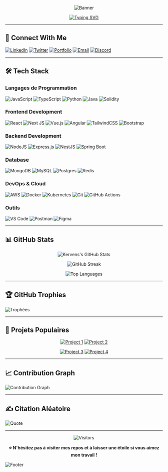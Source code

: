 <div align="center">
  
![Banner](https://capsule-render.vercel.app/api?type=waving&color=gradient&height=200&section=header&text=Kervens%20King&fontSize=60&fontAlignY=35&animation=fadeIn)

[![Typing SVG](https://readme-typing-svg.demolab.com?font=Fira+Code&weight=600&size=26&duration=4000&pause=1000&color=20C20E&center=true&vCenter=true&width=500&lines=Développeur+Full+Stack;Blockchain+Enthusiast;Créateur+de+solutions+digitales)](https://git.io/typing-svg)

</div>

---

## 💫 Connect With Me

[![LinkedIn](https://img.shields.io/badge/LinkedIn-0077B5?style=for-the-badge&logo=linkedin&logoColor=white)](https://linkedin.com/in/kervensking)
[![Twitter](https://img.shields.io/badge/Twitter-1DA1F2?style=for-the-badge&logo=twitter&logoColor=white)](https://twitter.com/kervensking)
[![Portfolio](https://img.shields.io/badge/Portfolio-%23000000.svg?style=for-the-badge&logo=firefox&logoColor=white)](https://kervensking.tech)
[![Email](https://img.shields.io/badge/Email-D14836?style=for-the-badge&logo=gmail&logoColor=white)](mailto:contact@kervensking.tech)
[![Discord](https://img.shields.io/badge/Discord-%235865F2.svg?style=for-the-badge&logo=discord&logoColor=white)](https://discord.gg/your-server)

---

## 🛠️ Tech Stack

### Langages de Programmation
![JavaScript](https://img.shields.io/badge/javascript-%23323330.svg?style=for-the-plastic&logo=javascript&logoColor=%23F7DF1E)
![TypeScript](https://img.shields.io/badge/typescript-%23007ACC.svg?style=for-the-plastic&logo=typescript&logoColor=white)
![Python](https://img.shields.io/badge/python-3670A0?style=for-the-plastic&logo=python&logoColor=ffdd54)
![Java](https://img.shields.io/badge/java-%23ED8B00.svg?style=for-the-plastic&logo=openjdk&logoColor=white)
![Solidity](https://img.shields.io/badge/Solidity-%23363636.svg?style=for-the-plastic&logo=solidity&logoColor=white)

### Frontend Development
![React](https://img.shields.io/badge/react-%2320232a.svg?style=for-the-plastic&logo=react&logoColor=%2361DAFB)
![Next JS](https://img.shields.io/badge/Next-black?style=for-the-plastic&logo=next.js&logoColor=white)
![Vue.js](https://img.shields.io/badge/vue.js-%2335495e.svg?style=for-the-plastic&logo=vuedotjs&logoColor=%234FC08D)
![Angular](https://img.shields.io/badge/angular-%23DD0031.svg?style=for-the-plastic&logo=angular&logoColor=white)
![TailwindCSS](https://img.shields.io/badge/tailwindcss-%2338B2AC.svg?style=for-the-plastic&logo=tailwind-css&logoColor=white)
![Bootstrap](https://img.shields.io/badge/bootstrap-%238511FA.svg?style=for-the-plastic&logo=bootstrap&logoColor=white)

### Backend Development
![NodeJS](https://img.shields.io/badge/node.js-6DA55F?style=for-the-plastic&logo=node.js&logoColor=white)
![Express.js](https://img.shields.io/badge/express.js-%23404d59.svg?style=for-the-plastic&logo=express&logoColor=%2361DAFB)
![NestJS](https://img.shields.io/badge/nestjs-%23E0234E.svg?style=for-the-plastic&logo=nestjs&logoColor=white)
![Spring Boot](https://img.shields.io/badge/Spring_Boot-F2F4F9?style=for-the-plastic&logo=spring-boot)

### Database
![MongoDB](https://img.shields.io/badge/MongoDB-%234ea94b.svg?style=for-the-plastic&logo=mongodb&logoColor=white)
![MySQL](https://img.shields.io/badge/mysql-%2300f.svg?style=for-the-plastic&logo=mysql&logoColor=white)
![Postgres](https://img.shields.io/badge/postgres-%23316192.svg?style=for-the-plastic&logo=postgresql&logoColor=white)
![Redis](https://img.shields.io/badge/redis-%23DD0031.svg?style=for-the-plastic&logo=redis&logoColor=white)

### DevOps & Cloud
![AWS](https://img.shields.io/badge/AWS-%23FF9900.svg?style=for-the-plastic&logo=amazon-aws&logoColor=white)
![Docker](https://img.shields.io/badge/docker-%230db7ed.svg?style=for-the-plastic&logo=docker&logoColor=white)
![Kubernetes](https://img.shields.io/badge/kubernetes-%23326ce5.svg?style=for-the-plastic&logo=kubernetes&logoColor=white)
![Git](https://img.shields.io/badge/git-%23F05033.svg?style=for-the-plastic&logo=git&logoColor=white)
![GitHub Actions](https://img.shields.io/badge/github%20actions-%232671E5.svg?style=for-the-plastic&logo=githubactions&logoColor=white)

### Outils
![VS Code](https://img.shields.io/badge/VS%20Code-0078d7.svg?style=for-the-plastic&logo=visual-studio-code&logoColor=white)
![Postman](https://img.shields.io/badge/Postman-FF6C37?style=for-the-plastic&logo=postman&logoColor=white)
![Figma](https://img.shields.io/badge/figma-%23F24E1E.svg?style=for-the-plastic&logo=figma&logoColor=white)

---

## 📊 GitHub Stats

<div align="center">
  
![Kervens's GitHub Stats](https://github-readme-stats.vercel.app/api?username=KervensKingTech&show_icons=true&theme=radical&hide_border=true&include_all_commits=true&count_private=true)

![GitHub Streak](https://github-readme-streak-stats.herokuapp.com/?user=KervensKingTech&theme=radical&hide_border=true)

![Top Languages](https://github-readme-stats.vercel.app/api/top-langs/?username=KervensKingTech&layout=compact&theme=radical&hide_border=true&langs_count=8)

</div>

---

## 🏆 GitHub Trophies

![Trophées](https://github-profile-trophy.vercel.app/?username=KervensKingTech&theme=radical&no-frame=true&row=1&column=6&margin-w=15&margin-h=15)

---

## 🚀 Projets Populaires

<div align="center">
  
[![Project 1](https://github-readme-stats.vercel.app/api/pin/?username=KervensKingTech&repo=awesome-project-1&theme=radical)](https://github.com/KervensKingTech/awesome-project-1)
[![Project 2](https://github-readme-stats.vercel.app/api/pin/?username=KervensKingTech&repo=awesome-project-2&theme=radical)](https://github.com/KervensKingTech/awesome-project-2)

[![Project 3](https://github-readme-stats.vercel.app/api/pin/?username=KervensKingTech&repo=awesome-project-3&theme=radical)](https://github.com/KervensKingTech/awesome-project-3)
[![Project 4](https://github-readme-stats.vercel.app/api/pin/?username=KervensKingTech&repo=awesome-project-4&theme=radical)](https://github.com/KervensKingTech/awesome-project-4)

</div>

---

## 📈 Contribution Graph

![Contribution Graph](https://activity-graph.herokuapp.com/graph?username=KervensKingTech&theme=react-dark&hide_border=true&area=true)

---

## ✍️ Citation Aléatoire

![Quote](https://quotes-github-readme.vercel.app/api?type=horizontal&theme=radical)

---

<div align="center">
  
![Visitors](https://komarev.com/ghpvc/?username=KervensKingTech&color=blueviolet&style=flat)

**⭐ N'hésitez pas à visiter mes repos et à laisser une étoile si vous aimez mon travail !**

</div>

![Footer](https://capsule-render.vercel.app/api?type=waving&color=gradient&height=150&section=footer&reversal=true)

